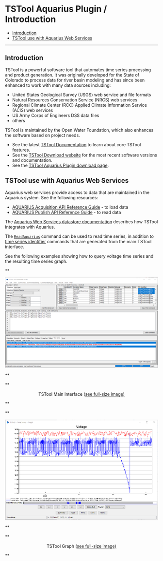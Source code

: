 # TSTool Aquarius Plugin / Introduction #

*   [Introduction](#introduction)
*   [TSTool use with Aquarius Web Services](#tstool-use-with-aquarius-web-services)

----------------------

## Introduction ##

TSTool is a powerful software tool that automates time series processing and product generation.
It was originally developed for the State of Colorado to process data for river basin modeling and has since
been enhanced to work with many data sources including:

*   United States Geological Survey (USGS) web service and file formats
*   Natural Resources Conservation Service (NRCS) web services
*   Regional Climate Center (RCC) Applied Climate Information Service (ACIS) web services
*   US Army Corps of Engineers DSS data files
*   others

TSTool is maintained by the Open Water Foundation,
which also enhances the software based on project needs.

*   See the latest [TSTool Documentation](https://opencdss.state.co.us/tstool/latest/doc-user/) to learn about core TSTool features.
*   See the [TSTool Download website](https://opencdss.state.co.us/tstool/) for the most recent software versions and documentation.
*   See the [TSTool Aquarius Plugin download page](https://software.openwaterfoundation.org/tstool-aquarius-plugin/).

## TSTool use with Aquarius Web Services ##

Aquarius web services provide access to data that are maintained in the Aquarius system.
See the following resources:

*   [AQUARIUS Acquisition API Reference Guide](https://panama.aquaticinformatics.net/AQUARIUS/Acquisition/v2/docs/reference.html) - to load data
*   [AQUARIUS Publish API Reference Guide](https://panama.aquaticinformatics.net/AQUARIUS/Publish/v2/docs/reference.html) - to read data

The [Aquarius Web Services datastore documentation](../datastore-ref/Aquarius/Aquarius.md) describes how TSTool integrates with Aquarius.

The [`ReadAquarius`](../command-ref/ReadAquarius/ReadAquarius.md) command can be used to read time series,
in addition to [time series identifier](../command-ref/TSID/TSID.md) commands that are generated from the main TSTool interface.

See the following examples showing how to query voltage time series and the resulting time series graph.

**<p style="text-align: center;">
![tstool-main](tstool-main.png)
</p>**

**<p style="text-align: center;">
TSTool Main Interface (<a href="../tstool-main.png">see full-size image)</a>
</p>**

**<p style="text-align: center;">
![tstool-graph](tstool-graph.png)
</p>**

**<p style="text-align: center;">
TSTool Graph (<a href="../tstool-graph.png">see full-size image)</a>
</p>**

